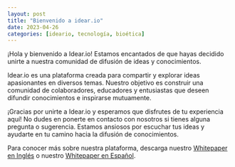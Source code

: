 ```yaml
---
layout: post
title: "Bienvenido a idear.io"
date: 2023-04-26
categories: [ideario, tecnología, bioética]
---
```


¡Hola y bienvenido a Idear.io! Estamos encantados de que hayas decidido unirte a nuestra comunidad de difusión de ideas y conocimientos.

Idear.io es una plataforma creada para compartir y explorar ideas apasionantes en diversos temas. Nuestro objetivo es construir una comunidad de colaboradores, educadores y entusiastas que deseen difundir conocimientos e inspirarse mutuamente.

¡Gracias por unirte a Idear.io y esperamos que disfrutes de tu experiencia aquí! No dudes en ponerte en contacto con nosotros si tienes alguna pregunta o sugerencia. Estamos ansiosos por escuchar tus ideas y ayudarte en tu camino hacia la difusión de conocimientos.

Para conocer más sobre nuestra plataforma, descarga nuestro [Whitepaper en Inglés](./2023-04-26-idear-io-whitepaper-en.md) o nuestro [Whitepaper en Español](./2023-04-26-idear-io-whitepaper-es.md).
